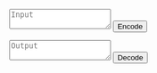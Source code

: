 ---
---
<html>
    <head>
        <script src="thumbsup.js"></script>
        <link rel="stylesheet" href="/assets/css/stylesheet.css" />
    </head>
    <body>
        <div class="content">
            <p>
                <textarea placeholder="Input" id="input"></textarea>
                <button onclick="encode()">Encode</button>
            </p>
            <p>
                <textarea placeholder="Output" id="output"></textarea>
                <button onclick="decode()">Decode</button>
            </p>
        </div>
    </body>
</html>